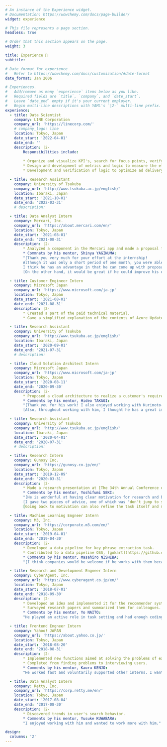 ```yaml
---
# An instance of the Experience widget.
# Documentation: https://wowchemy.com/docs/page-builder/
widget: experience

# This file represents a page section.
headless: true

# Order that this section appears on the page.
weight: 3

title: Experience 🏢
subtitle:

# Date format for experience
#   Refer to https://wowchemy.com/docs/customization/#date-format
date_format: Jan 2006

# Experiences.
#   Add/remove as many `experience` items below as you like.
#   Required fields are `title`, `company`, and `date_start`.
#   Leave `date_end` empty if it's your current employer.
#   Begin multi-line descriptions with YAML's `|2-` multi-line prefix.
experience:
  - title: Data Scientist
    company: LINE Corporation
    company_url: 'https://linecorp.com/'
    # company_logo: line
    location: Tokyo, Japan
    date_start: '2022-04-01'
    date_end: ''
    description: |2-
        Responsibilities include:
        
        * Organize and visualize KPI's, search for focus points, verify hypotheses for planning measures, and design and verify A/B tests for the purpose of understanding LINE users and expanding the business of the family service.
        * Design and development of metrics and logic to measure the effectiveness of marketing using internal and external media and to automate this process.
        * Development and verification of logic to optimize ad delivery, and provision of data to sales staff.

  - title: Research Assistant
    company: University of Tsukuba
    company_url: 'http://www.tsukuba.ac.jp/english/'
    location: Ibaraki, Japan
    date_start: '2021-10-01'
    date_end: '2022-03-31'
    # description: 

  - title: Data Analyst Intern
    company: Mercari, Inc.
    company_url: 'https://about.mercari.com/en/'
    location: Tokyo, Japan
    date_start: '2021-08-01'
    date_end: '2021-08-31'
    description: |2-
        * Analyzed a component in the Mercari app and made a proposal for improvement.
        * Commnets by his mentor, Shinya YAGINUMA:  
        "[Thank you very much for your effort at the internship!
        Although it was only a short period of one month, you were able to keep up with the current situation quickly and finally put together a proposal for improvement of Mercari app, which I think was wonderful.
        I think he has an advantage in that he can come up with proposals inspired by the latest research papers.](https://twitter.com/yaginuuun/status/1432872811563945985)
        [On the other hand, it would be great if he could improve his execution skill such as the speed of writing SQL and of the arrangement of what data should be extracted to verify the hypothesis he made. I have received a lot of inspiration from @kuri8ive. Thank you very much!](https://twitter.com/yaginuuun/status/1432874505358041088)"

  - title: Customer Engineer Intern
    company: Microsoft Japan
    company_url: 'https://www.microsoft.com/ja-jp'
    location: Tokyo, Japan
    date_start: '2021-08-01'
    date_end: '2021-08-31'
    description: |2-
        * Created a part of the paid technical material.
        * Gave a simplified explanation of the contents of Azure Updates to non-technical staff in the company.

  - title: Research Assistant
    company: University of Tsukuba
    company_url: 'http://www.tsukuba.ac.jp/english/'
    location: Ibaraki, Japan
    date_start: '2020-09-01'
    date_end: '2021-07-31'
    # description: 

  - title: Cloud Solution Architect Intern
    company: Microsoft Japan
    company_url: 'https://www.microsoft.com/ja-jp'
    location: Tokyo, Japan
    date_start: '2020-08-11'
    date_end: '2020-09-30'
    description: |2-
        * Proposed a cloud architecture to realize a customer's requirements, cooperating with my mentor. In addition, * Conducted a brief technical verification of the proposed architecture.
        * Comments by his mentor, Hideo TAKAGI:  
        "[Thank you for his work! I also enjoyed working with Kurimoto-san. He shared a lot of what he saw, heard and felt, which gave me a lot of insight too😀](https://twitter.com/hidtkg/status/1311927551988699137)
        [Also, throughout working with him, I thought he has a great imagination for what customers really want to do that we can't see explicitly, and how our proposal system will be operated after it is introduced in production. I'd be happy if he joins us in the future and we can work together again!](https://twitter.com/hidtkg/status/1311927697128390656)"

  - title: Research Assistant
    company: University of Tsukuba
    company_url: 'http://www.tsukuba.ac.jp/english/'
    location: Ibaraki, Japan
    date_start: '2020-04-01'
    date_end: '2020-07-31'
    # description: 

  - title: Research Intern
    company: Gunosy Inc.
    company_url: 'https://gunosy.co.jp/en/'
    location: Tokyo, Japan
    date_start: '2019-12-09'
    date_end: '2020-03-31'
    description: |2-
        * Made a research presentation at [The 34th Annual Conference of the Japanese Society for Artificial Intelligence](https://www.ai-gakkai.or.jp/jsai2020/en/) on [our research that is on issue analysis using people's news browsing behavior in an election]((https://confit.atlas.jp/guide/event/jsai2020/subject/1L5-GS-5-02/detail)).
        * Comments by his mentor, Yoshifumi SEKI:  
        "[He is wonderful at having clear motivation for research and being able to properly verbalize it. We smoothly brushed up our idea and made advances in our research because he always brings his own opinions in our discussion.](https://twitter.com/YoshifumiSeki/status/1245535084523872256)
        [I gave two pieces of advice, one of which was "don't jump to simple conclusions (hypotheses) too soon. By testing the hypothesis from various angles, coming up with your own counter-arguments, squashing those counter-arguments, and testing them in-depth, the hypothesis becomes better. If he acquires this kind of research process, his research ability would be more excellent.](https://twitter.com/YoshifumiSeki/status/1245536364323426305)
        [Going back to motivation can also refine the task itself and make the research more valuable by updating the motivation itself. If these processes are run by individuals even in part, it would be easier to improve the quality of research, which leads to more fruitful discussions with other researchers.](https://twitter.com/YoshifumiSeki/status/1245537553614159872)"

  - title: Machine Learning Engneer Intern
    company: M3, Inc.
    company_url: 'https://corporate.m3.com/en/'
    location: Tokyo, Japan
    date_start: '2019-04-01'
    date_end: '2019-04-30'
    description: |2-
        * Developed a data pipeline for key phrase extraction task.
        * Contributed to a data pipeline OSS, [gokart](https://github.com/m3dev/gokart)
        * Comments by his mentor, Masahiro NISHIBA:  
        "[I think companies would be welcome if he works with them because he is excellent.](https://twitter.com/m_nishiba/status/1116127666065723397)"

  - title: Research and Development Engneer Intern
    company: CyberAgent, Inc.
    company_url: 'https://www.cyberagent.co.jp/en/'
    location: Tokyo, Japan
    date_start: '2018-07-01'
    date_end: '2018-09-30'
    description: |2-
        * Developed an idea and implemented it for the recommender system of AbemaTV, popular online TV in Japan. 
        * Surveyed research papers and summarized them for colleagues.
        * Comments by his mentor, Yo NAITO:  
        "He played an active role in task setting and had enough coding skills."

  - title: Frontend Engneer Intern
    company: Yahoo! JAPAN
    company_url: 'https://about.yahoo.co.jp/'
    location: Tokyo, Japan
    date_start: '2018-08-20'
    date_end: '2018-08-31'
    description: |2-
        * Implemented new functions aimed at solving the problems of existing systems for Yahoo! auction, the biggest auction service in Japan.  
        * Completed from finding problems to interviewing users.
        * Comments by his mentor, Kaoru KENJO:  
        "He worked fast and voluntarily supported other interns. I want him to join our company."

  - title: Data Analyst Intern
    company: Retty, Inc.
    company_url: 'https://corp.retty.me/en/'
    location: Tokyo, Japan
    date_start: '2017-08-04'
    date_end: '2017-08-30'
    description: |2-
        * Discovered trends in user's search behavior.
        * Comments by his mentor, Yusuke KUWABARA:
        "I enjoyed working with him and wanted to work more with him."

design:
  columns: '2'
---
```

